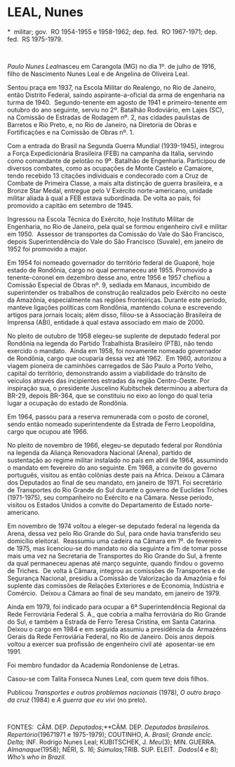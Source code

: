 LEAL, Nunes
===========

\*  militar; gov.  RO 1954-1955 e 1958-1962; dep. fed.  RO 1967-1971;
dep. fed.  RS 1975-1979.

 

*Paulo Nunes Leal*nasceu em Carangola (MG) no dia 1º. de julho de 1916,
filho de Nas­cimento Nunes Leal e de Angelina de Oliveira Leal.

Sentou praça em 1937, na Escola Militar do Realengo, no Rio de Janeiro,
então Distri­to Federal, saindo aspirante-a-oficial da arma de
engenharia na turma de 1940.  Segundo-te­nente em agosto de 1941 e
primeiro-tenente em outubro do ano seguinte, serviu no 2º. Ba­talhão
Rodoviário, em Lajes (SC), na Comis­são de Estradas de Rodagem nº. 2,
nas cidades paulistas de Barretos e Rio Preto, e, no Rio de Janeiro, na
Diretoria de Obras e Fortificações e na Comissão de Obras nº. 1.

Com a entrada do Brasil na Segunda Guer­ra Mundial (1939-1945), integrou
a Força Ex­pedicionária Brasileira (FEB) na campanha da Itália, servindo
como comandante de pelotão no 9º. Batalhão de Engenharia. Participou de
diversos combates, como as ocupações de Monte Castelo e Camaio­re, 
tendo recebido 13 citações individuais e condecorado com a Cruz de
Combate de Primeira Classe, a mais alta distinção de guerra brasileira,
e a Bronze Star Medal, entregue pelo V Exército norte-americano, unidade
militar aliada à qual a FEB estava subordinada. De volta ao país, foi
promovido a capitão em setembro de 1945.

Ingressou na Escola Técnica do Exército, hoje Instituto Militar de
Engenharia, no Rio de Janeiro, pela qual se formou engenheiro ci­vil e
militar em 1950.  Assessor de trans­portes da Comissão do Vale do São
Francisco, depois Superintendência do Vale do São Fran­cisco (Suvale),
em janeiro de 1952 foi promovido a major.

Em 1954 foi nomeado governador do ter­ritório federal de Guaporé, hoje
estado de Rondônia, cargo no qual permaneceu até 1955. Promovido a
tenente-coronel em dezembro desse ano, entre 1956 e 1957 chefiou a
Comissão Espe­cial de Obras nº. 9, sediada em Manaus, incum­bido de
superintender os trabalhos de constru­ção realizados pelo Exército no
oeste da Ama­zônia, especialmente nas regiões fronteiriças. Durante este
período, manteve ligações políticas com Rondônia, mantendo coluna e
escrevendo artigos para jornais locais; além disso, filiou-se à
Associação Brasileira de Imprensa (ABI), entidade à qual estava
associado em maio de 2000.

No pleito de outubro de 1958 elegeu-se su­plente de deputado federal por
Rondônia na legenda do Partido Trabalhista Brasileiro (PTB), não tendo
exercido o mandato.  Ainda em 1958, foi novamente nomeado governador de
Rondônia, cargo que ocuparia dessa vez até 1962.  Em 1960, autorizou a
viagem pioneira de caminhões carregados de São Paulo a Porto Velho,
capital do território, demonstran­do assim a viabilidade do trânsito de
veículos através das incipientes estradas da região Cen­tro-Oeste. Por
inspiração sua, o presidente Juscelino Kubitschek determinou a abertura
da BR-29, depois BR-364, que se constituiu no eixo ao longo do qual
teria lugar a ocupação do estado de Rondônia.

Em 1964, passou para a reserva remunerada com o posto de coronel, sendo
então nomeado superintendente da Estrada de Ferro Leopoldina, cargo que
ocupou até 1966.

No pleito de novembro de 1966, elegeu-se deputado federal por Rondônia
na legenda da Aliança Renovadora Nacional (Arena), partido de
sustentação ao regime militar instalado no país em abril de 1964,
assu­mindo o mandato em fevereiro do ano seguin­te. Em 1968, a convite
do governo português, visitou as então colônias deste país na África.
Deixou a Câmara dos Deputados ao final de seu mandato, em janeiro de
1971. Foi secretário de Transportes do Rio Grande do Sul durante o
governo de Euclides Triches (1971-1975), seu companheiro no Exército e
na Câmara. Nesse período, visitou os Estados Unidos a convite do
Departamento de Estado norte-americano.

Em novembro de 1974 voltou a eleger-se deputado federal na legenda da
Arena, dessa vez pelo Rio Grande do Sul, para onde havia transferido seu
domicílio eleitoral.  Reassumiu uma cadeira na Câmara em 1º. de
fevereiro de 1975, mas licenciou-se do mandato no dia se­guinte a fim de
tomar posse mais uma vez na Secretaria de Transportes do Rio Grande do
Sul, à frente da qual permaneceu apenas até março seguinte, quando
findou o governo de Triches.  De volta à Câmara, integrou as comissões
de Transportes e de Segurança Na­cional, presidiu a Comissão de
Valorização da Amazônia e foi suplente das comissões de Re­lações
Exteriores e de Economia, Indústria e Comércio.  Deixou a Câmara ao
final de seu mandato, em janeiro de 1979.

Ainda em 1979, foi indicado para ocupar a 6ª Superintendência Regional
da Rede Ferroviária Federal S. A., que cobria a malha ferroviária do Rio
Grande do Sul, e também a Estrada de Ferro Teresa Cristina, em Santa
Catarina. Deixou o cargo em 1984 e em seguida assumiu a presidência da 
Armazéns Gerais da Rede Ferroviária Federal, no Rio de Janeiro. Dois
anos depois voltou a exercer sua profissão de engenheiro civil até 
aposentar-se em 1991.

Foi membro fundador da Academia Rondoniense de Letras.

Casou-se com Talita Fonseca Nunes Leal, com quem teve dois filhos.

Publicou *Transportes e outros problemas nacionais* (1978), *O outro
braço da cruz* (1984) e *A guerra que eu vivi* (no prelo).

 

FONTES:  CÂM. DEP. *Deputados*;**CÂM. DEP. *Deputados brasileiros.
Repertório*(19671971 e 1975-1979); COUTINHO, A. *Brasil; Grande encic.
Delta;* INF. Rodrigo Nunes Leal; KUBITSCHEK, J. *Meu*(3); MIN. GUERRA.
*Almanaque*(1958); NÉRI, S. *16; Súmulas;*­TRIB. SUP. ELEIT.  *Dados*(4
e 8); *Who’s who* *in Brazil.*

 
